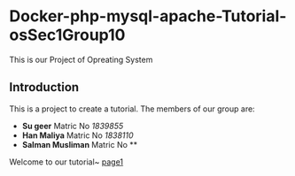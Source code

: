 # Docker-php-mysql-apache-Tutorial-osSec1Group10
This is our Project of Opreating System

## Introduction 
  
   
   This is a project to create a tutorial. 
  The members of our group are: 
  
   * **Su geer** Matric No *1839855* 
  * **Han Maliya** Matric No *1838110* 
  * **Salman Musliman** Matric No ** 
  
   
   Welcome to our tutorial~ 
  [page1](page1.md) 
